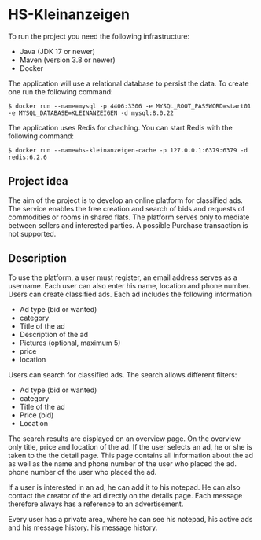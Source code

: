 # HS-Kleinanzeigen
To run the project you need the following infrastructure: 
  - Java (JDK 17 or newer)
  - Maven (version 3.8 or newer)
  - Docker

The application will use a relational database to persist the data. To create one run the following command:
```
$ docker run --name=mysql -p 4406:3306 -e MYSQL_ROOT_PASSWORD=start01 -e MYSQL_DATABASE=KLEINANZEIGEN -d mysql:8.0.22
```
The application uses Redis for chaching. You can start Redis with the following command:
```
$ docker run --name=hs-kleinanzeigen-cache -p 127.0.0.1:6379:6379 -d redis:6.2.6
```
## Project idea
The aim of the project is to develop an online platform for classified ads. The service enables
the free creation and search of bids and requests of commodities or
rooms in shared flats.
The platform serves only to mediate between sellers and interested parties. A possible
Purchase transaction is not supported.
## Description
To use the platform, a user must register, an email address serves as a username. Each user can also enter his name, location and phone number.
Users can create classified ads. Each ad includes the following information
  - Ad type (bid or wanted)
  - category
  - Title of the ad
  - Description of the ad
  - Pictures (optional, maximum 5)
  - price
  - location

Users can search for classified ads. The search allows different filters:
  - Ad type (bid or wanted)
  - category
  - Title of the ad
  - Price (bid)
  - Location

The search results are displayed on an overview page. On the overview only
title, price and location of the ad. If the user selects an ad, he or she is taken to the
the detail page. This page contains all information about the ad as well as the name and phone number of the user who placed the ad.
phone number of the user who placed the ad.

If a user is interested in an ad, he can add it to his notepad. He can also contact the creator of the ad directly on the details page. Each message
therefore always has a reference to an advertisement.

Every user has a private area, where he can see his notepad, his active ads and his message history.
his message history.
